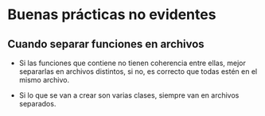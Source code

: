 # Buenas prácticas no evidentes

## Cuando separar funciones en archivos

- Si las funciones que contiene no tienen coherencia entre ellas, mejor separarlas en archivos distintos, si no, es correcto que todas estén en el mismo archivo.

- Si lo que se van a crear son varias clases, siempre van en archivos separados.

